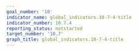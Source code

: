 ```yaml
---
goal_number: '10'
indicator_name: global_indicators.10-7-4-title
indicator_number: 10.7.4
reporting_status: notstarted
target_number: '10.7'
graph_title: global_indicators.10-7-4-title
---
```

